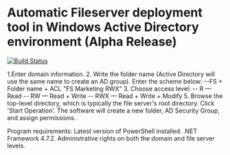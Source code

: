 # **Automatic Fileserver deployment tool  in Windows Active Directory environment** (Alpha Release) 

[![Build Status](https://jomardyan.visualstudio.com/SwiftFileServerGithub/_apis/build/status/jomardyan.Swift-FileServer?branchName=master)](https://jomardyan.visualstudio.com/SwiftFileServerGithub/_build/latest?definitionId=4&branchName=master)

1.Enter domain information.
2. Write the folder name (Active Directory will use the same name to create an AD group). Enter the scheme below:
--FS + Folder name + ACL "FS Marketing RWX"
3. Choose access level:
-- R — Read
-- RW — Read + Write
-- RWX — Read + Write + Modify
5. Browse the top-level directory, which is typically the file server's root directory.
Click 'Start Operation'. The software will create a new folder, AD Security Group, and assign permissions.

Program requirements:
  Latest version of PowerShell installed.
  .NET Framework 4.7.2.
  Administrative rights on both the domain and file server levels.
